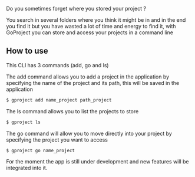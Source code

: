 
Do you sometimes forget where you stored your project ?


You search in several folders where you think it might be in and in the end you find it but you have wasted a lot of time and energy to find it, with
GoProject you can store and access your projects in a command line

## How to use 
This CLI has 3 commands (add, go and ls)


The add command allows you to add a project in the application by specifying the name of the project and its path, this will be saved in the application

```bash
$ gproject add name_project path_project
```

The ls command allows you to list the projects to store

```bash 
$ gproject ls 
```

The go command will allow you to move directly into your project by specifying the project you want to access

```bash
$ gproject go name_project
```


For the moment the app is still under development and new features will be integrated into it.
